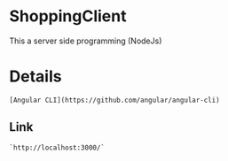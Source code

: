# ShoppingClient
This a server side programming (NodeJs)

# Details
    [Angular CLI](https://github.com/angular/angular-cli)

## Link
    `http://localhost:3000/`